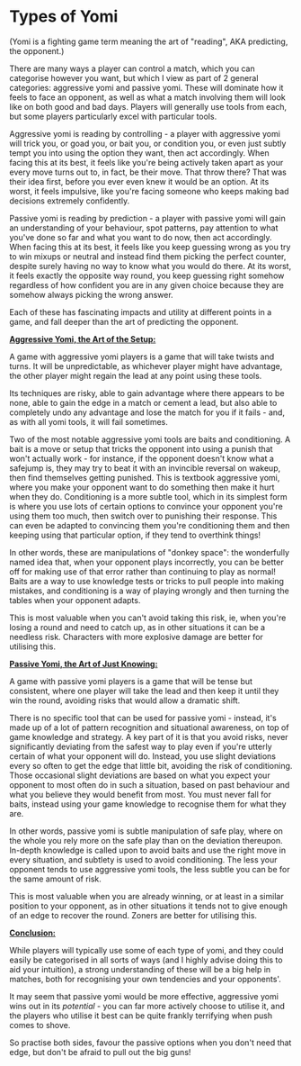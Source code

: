# Types of Yomi

(Yomi is a fighting game term meaning the art of "reading", AKA predicting, the opponent.)

There are many ways a player can control a match, which you can categorise however you want, but which I view as part of 2 general categories: aggressive yomi and passive yomi. These will dominate how it feels to face an opponent, as well as what a match involving them will look like on both good and bad days. Players will generally use tools from each, but some players particularly excel with particular tools.

Aggressive yomi is reading by controlling - a player with aggressive yomi will trick you, or goad you, or bait you, or condition you, or even just subtly tempt you into using the option they want, then act accordingly. When facing this at its best, it feels like you're being actively taken apart as your every move turns out to, in fact, be their move. That throw there? That was their idea first, before you ever even knew it would be an option. At its worst, it feels impulsive, like you're facing someone who keeps making bad decisions extremely confidently.

Passive yomi is reading by prediction - a player with passive yomi will gain an understanding of your behaviour, spot patterns, pay attention to what you've done so far and what you want to do now, then act accordingly. When facing this at its best, it feels like you keep guessing wrong as you try to win mixups or neutral and instead find them picking the perfect counter, despite surely having no way to know what you would do there. At its worst, it feels exactly the opposite way round, you keep guessing right somehow regardless of how confident you are in any given choice because they are somehow always picking the wrong answer.

Each of these has fascinating impacts and utility at different points in a game, and fall deeper than the art of predicting the opponent.

**[Aggressive Yomi, the Art of the Setup:](#aggressive)**

A game with aggressive yomi players is a game that will take twists and turns. It will be unpredictable, as whichever player might have advantage, the other player might regain the lead at any point using these tools.

Its techniques are risky, able to gain advantage where there appears to be none, able to gain the edge in a match or cement a lead, but also able to completely undo any advantage and lose the match for you if it fails - and, as with all yomi tools, it will fail sometimes.

Two of the most notable aggressive yomi tools are baits and conditioning. A bait is a move or setup that tricks the opponent into using a punish that won't actually work - for instance, if the opponent doesn't know what a safejump is, they may try to beat it with an invincible reversal on wakeup, then find themselves getting punished. This is textbook aggressive yomi, where you make your opponent want to do something then make it hurt when they do. Conditioning is a more subtle tool, which in its simplest form is where you use lots of certain options to convince your opponent you're using them too much, then switch over to punishing their response. This can even be adapted to convincing them you're conditioning them and then keeping using that particular option, if they tend to overthink things!

In other words, these are manipulations of "donkey space": the wonderfully named idea that, when your opponent plays incorrectly, you can be better off for making use of that error rather than continuing to play as normal! Baits are a way to use knowledge tests or tricks to pull people into making mistakes, and conditioning is a way of playing wrongly and then turning the tables when your opponent adapts.

This is most valuable when you can't avoid taking this risk, ie, when you're losing a round and need to catch up, as in other situations it can be a needless risk. Characters with more explosive damage are better for utilising this.

**[Passive Yomi, the Art of Just Knowing:](#passive)**

A game with passive yomi players is a game that will be tense but consistent, where one player will take the lead and then keep it until they win the round, avoiding risks that would allow a dramatic shift.

There is no specific tool that can be used for passive yomi - instead, it's made up of a lot of pattern recognition and situational awareness, on top of game knowledge and strategy. A key part of it is that you avoid risks, never significantly deviating from the safest way to play even if you're utterly certain of what your opponent will do. Instead, you use slight deviations every so often to get the edge that little bit, avoiding the risk of conditioning. Those occasional slight deviations are based on what you expect your opponent to most often do in such a situation, based on past behaviour and what you believe they would benefit from most. You must never fall for baits, instead using your game knowledge to recognise them for what they are.

In other words, passive yomi is subtle manipulation of safe play, where on the whole you rely more on the safe play than on the deviation thereupon. In-depth knowledge is called upon to avoid baits and use the right move in every situation, and subtlety is used to avoid conditioning. The less your opponent tends to use aggressive yomi tools, the less subtle you can be for the same amount of risk.

This is most valuable when you are already winning, or at least in a similar position to your opponent, as in other situations it tends not to give enough of an edge to recover the round. Zoners are better for utilising this.

**[Conclusion:](#conclusion)**

While players will typically use some of each type of yomi, and they could easily be categorised in all sorts of ways (and I highly advise doing this to aid your intuition), a strong understanding of these will be a big help in matches, both for recognising your own tendencies and your opponents'.

It may seem that passive yomi would be more effective, aggressive yomi wins out in its *potential* - you can far more actively choose to utilise it, and the players who utilise it best can be quite frankly terrifying when push comes to shove.

So practise both sides, favour the passive options when you don't need that edge, but don't be afraid to pull out the big guns!
